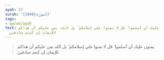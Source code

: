 ```yaml
---
ayah: 17
surah: '[[049|سورة]]'
tags:
- quran/ayah
text: يمنون عليك أن أسلموا ۖ قل لا تمنوا علي إسلامكم ۖ بل الله يمن عليكم أن هداكم
  للإيمان إن كنتم صادقين
---
```

> يمنون عليك أن أسلموا ۖ قل لا تمنوا علي إسلامكم ۖ بل الله يمن عليكم أن هداكم للإيمان إن كنتم صادقين
